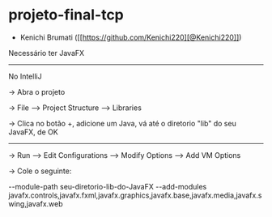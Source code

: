 # projeto-final-tcp

- Kenichi Brumati ([[https://github.com/Kenichi220][@Kenichi220]])

Necessário ter JavaFX
 
----------------------------------------------------------------------------------------- 

No IntelliJ

  -> Abra o projeto
  
  -> File --> Project Structure --> Libraries
  
  -> Clica no botão +, adicione um Java, vá até o diretorio "lib" do seu JavaFX, de OK
  
-----------------------------------------------------------------------------------------

  -> Run --> Edit Configurations --> Modify Options --> Add VM Options
  
  -> Cole o seguinte: 

--module-path seu-diretorio-lib-do-JavaFX --add-modules javafx.controls,javafx.fxml,javafx.graphics,javafx.base,javafx.media,javafx.swing,javafx.web 
